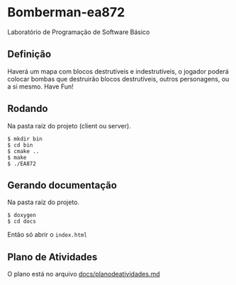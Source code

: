 # Bomberman-ea872
Laboratório de Programação de Software Básico

## Definição

Haverá um mapa com blocos destrutíveis e indestrutíveis, o jogador poderá colocar bombas que destruirão
blocos destrutíveis, outros personagens, ou a si mesmo. Have Fun!

## Rodando

Na pasta raíz do projeto (client ou server).

```
$ mkdir bin
$ cd bin
$ cmake ..
$ make
$ ./EA872
```

## Gerando documentação

Na pasta raíz do projeto.

```
$ doxygen
$ cd docs
```

Então só abrir o `index.html`

## Plano de Atividades

O plano está no arquivo [docs/planodeatividades.md](https://github.com/seijihirao/ea872/blob/main/docs/planodeatividades.md)

